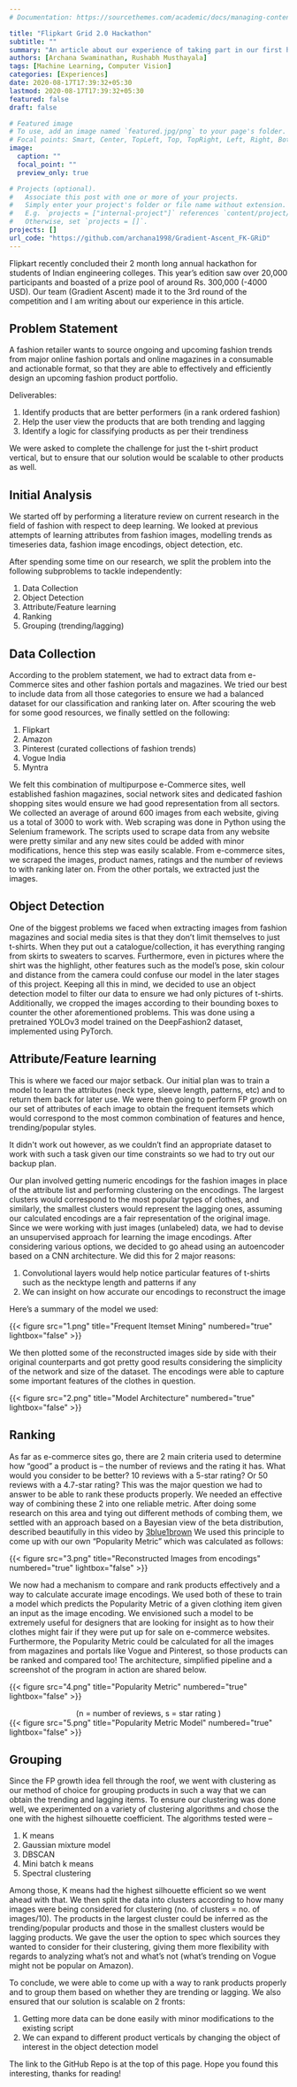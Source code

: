```yaml
---
# Documentation: https://sourcethemes.com/academic/docs/managing-content/

title: "Flipkart Grid 2.0 Hackathon"
subtitle: ""
summary: "An article about our experience of taking part in our first hackathon"
authors: [Archana Swaminathan, Rushabh Musthayala]
tags: [Machine Learning, Computer Vision]
categories: [Experiences]
date: 2020-08-17T17:39:32+05:30
lastmod: 2020-08-17T17:39:32+05:30
featured: false
draft: false

# Featured image
# To use, add an image named `featured.jpg/png` to your page's folder.
# Focal points: Smart, Center, TopLeft, Top, TopRight, Left, Right, BottomLeft, Bottom, BottomRight.
image:
  caption: ""
  focal_point: ""
  preview_only: true

# Projects (optional).
#   Associate this post with one or more of your projects.
#   Simply enter your project's folder or file name without extension.
#   E.g. `projects = ["internal-project"]` references `content/project/deep-learning/index.md`.
#   Otherwise, set `projects = []`.
projects: []
url_code: "https://github.com/archana1998/Gradient-Ascent_FK-GRiD"
---
```


Flipkart recently concluded their 2 month long annual hackathon for students of Indian engineering colleges. This year’s edition saw over 20,000 participants and boasted of a prize pool of around Rs. 300,000 (-4000 USD). Our team (Gradient Ascent) made it to the 3rd round of the competition and I am writing about our experience in this article.

## Problem Statement 
A fashion retailer wants to source ongoing and upcoming fashion trends from major online fashion portals and online magazines in a consumable and actionable format, so that they are able to effectively and efficiently design an upcoming fashion product portfolio.

Deliverables:
  1. Identify products that are better performers (in a rank ordered fashion)
  2. Help the user view the products that are both trending and lagging
  3. Identify a logic for classifying products as per their trendiness

We were asked to complete the challenge for just the t-shirt product vertical, but to ensure that our solution would be scalable to other products as well.

## Initial Analysis

We started off by performing a literature review on current research in the field of fashion with respect to deep learning. We looked at previous attempts of learning attributes from fashion images, modelling trends as timeseries data, fashion image encodings, object detection, etc. 

After spending some time on our research, we split the problem into the following 
subproblems to tackle independently:

  1. Data Collection
  2. Object Detection
  3. Attribute/Feature learning
  4. Ranking 
  5. Grouping (trending/lagging)

## Data Collection

According to the problem statement, we had to extract data from e-Commerce sites and other fashion portals and magazines. We tried our best to include data from all those categories to ensure we had a balanced dataset for our classification and ranking later on. After scouring the web for some good resources, we finally settled on the following:

  1. Flipkart
  2. Amazon
  3. Pinterest (curated collections of fashion trends)
  4. Vogue India
  5. Myntra

We felt this combination of multipurpose e-Commerce sites, well established fashion magazines, social network sites and dedicated fashion shopping sites would ensure we had good representation from all sectors. We collected an average of around 600 images from each website, giving us a total of 3000 to work with.
Web scraping was done in Python using the Selenium framework. The scripts used to scrape data from any website were pretty similar and any new sites could be added with minor modifications, hence this step was easily scalable.
From e-commerce sites, we scraped the images, product names, ratings and the number of reviews to with ranking later on. From the other portals, we extracted just the images.

## Object Detection

One of the biggest problems we faced when extracting images from fashion magazines and social media sites is that they don’t limit themselves to just t-shirts. When they put out a catalogue/collection, it has everything ranging from skirts to sweaters to scarves. Furthermore, even in pictures where the shirt was the highlight, other features such as the model’s pose, skin colour and distance from the camera could confuse our model in the later stages of this project. Keeping all this in mind, we decided to use an object detection model to filter our data to ensure we had only pictures of t-shirts. Additionally, we cropped the images according to their bounding boxes to counter the other aforementioned problems.
This was done using a pretrained YOLOv3 model trained on the DeepFashion2 dataset, implemented using PyTorch.

## Attribute/Feature learning

This is where we faced our major setback. Our initial plan was to train a model to learn the attributes (neck type, sleeve length, patterns, etc) and to return them back for later use. We were then going to perform FP growth on our set of attributes of each image to obtain the frequent itemsets which would correspond to the most common combination of features and hence, trending/popular styles.

It didn't work out however, as we couldn’t find an appropriate dataset to work with such a task given our time constraints so we had to try out our backup plan.

Our plan involved getting numeric encodings for the fashion images in place of the attribute list and performing clustering on the encodings. The largest clusters would correspond to the most popular types of clothes, and similarly, the smallest clusters would represent the lagging ones, assuming our calculated encodings are a fair representation of the original image. Since we were working with just images (unlabeled) data, we had to devise an unsupervised approach for learning the image encodings. After considering various options, we decided to go ahead using an autoencoder based on a CNN architecture. We did this for 2 major reasons:
  1. Convolutional layers would help notice particular features of t-shirts such as the necktype length and patterns if any
  2. We can insight on how accurate our encodings to reconstruct the image

Here’s a summary of the model we used:

{{< figure src="1.png" title="Frequent Itemset Mining" numbered="true" lightbox="false" >}}

We then plotted some of the reconstructed images side by side with their original counterparts and got pretty good results considering the simplicity of the network and size of the dataset. The encodings were able to capture some important features of the clothes in question.

{{< figure src="2.png" title="Model Architecture" numbered="true" lightbox="false" >}}

## Ranking

As far as e-commerce sites go, there are 2 main criteria used to determine how “good” a product is – the number of reviews and the rating it has. What would you consider to be better? 10 reviews with a 5-star rating? Or 50 reviews with a 4.7-star rating? This was the major question we had to answer to be able to rank these products properly. We needed an effective way of combining these 2 into one reliable metric. After doing some research on this area and tying out different methods of combing them, we settled with an approach based on  a Bayesian view of the beta distribution, described beautifully in this video by <a href =" https://www.youtube.com/watch?v=8idr1WZ1A7Q&feature=emb_logo">3blue1brown</a>
We used this principle to come up with our own “Popularity Metric” which was calculated as follows:


{{< figure src="3.png" title="Reconstructed Images from encodings" numbered="true" lightbox="false" >}}


We now had a mechanism to compare and rank products effectively and a way to calculate accurate image encodings. We used both of these to train a model which predicts the Popularity Metric of a given clothing item given an input as the image encoding. We envisioned such a model to be extremely useful for designers that are looking for insight as to how their clothes might fair if they were put up for sale on e-commerce websites. Furthermore, the Popularity Metric could be calculated for all the images from magazines and portals like Vogue and Pinterest, so those products can be ranked and compared too!
The architecture, simplified pipeline and a screenshot of the program in action are shared below.


{{< figure src="4.png" title="Popularity Metric" numbered="true" lightbox="false" >}}
<center> (n = number of reviews, s = star rating ) </center>
{{< figure src="5.png" title="Popularity Metric Model" numbered="true" lightbox="false" >}}



## Grouping
Since the FP growth idea fell through the roof, we went with clustering as our method of choice for grouping products in such a way that we can obtain the trending and lagging items. To ensure our clustering was done well, we experimented on a variety of clustering algorithms and chose the one with the highest silhouette coefficient. The algorithms tested were –
  1. K means 
  2. Gaussian mixture model
  3. DBSCAN
  4. Mini batch k means
  5. Spectral clustering

Among those, K means had the highest silhouette efficient so we went ahead with that. We then split the data into clusters according to how many images were being considered for clustering (no. of clusters = no. of images/10). The products in the largest cluster could be inferred as the trending/popular products and those in the smallest clusters would be lagging products. We gave the user the option to spec which sources they wanted to consider for their clustering, giving them more flexibility with regards to analyzing what’s not and what’s not (what’s trending on Vogue might not be popular on Amazon). 


To conclude, we were able to come up with a way to rank products properly and to group them based on whether they are trending or lagging. We also ensured that our solution is scalable on 2 fronts:

  1. Getting more data can be done easily with minor modifications to the existing script
  2. We can expand to different product verticals by changing the object of interest in the object detection model
  
The link to the GitHub Repo is at the top of this page.
Hope you found this interesting, thanks for reading!